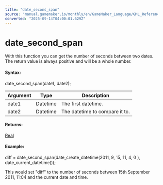 ```yaml
---
title: "date_second_span"
source: "manual.gamemaker.io/monthly/en/GameMaker_Language/GML_Reference/Maths_And_Numbers/Date_And_Time/date_second_span.htm"
converted: "2025-09-14T04:00:01.629Z"
---
```


# date\_second\_span

With this function you can get the number of seconds between two dates. The return value is always positive and will be a whole number.

#### Syntax:

date\_second\_span(date1, date2);

| Argument | Type | Description |
| --- | --- | --- |
| date1 | Datetime | The first datetime. |
| date2 | Datetime | The datetime to compare it to. |

#### Returns:

[Real](../../../GML_Overview/Data_Types.md)

#### Example:

diff = date\_second\_span(date\_create\_datetime(2011, 9, 15, 11, 4, 0 ), date\_current\_datetime());

This would set "diff" to the number of seconds between 15th September 2011, 11:04 and the current date and time.
